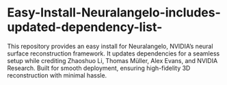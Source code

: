# Easy-Install-Neuralangelo-includes-updated-dependency-list-
This repository provides an easy install for Neuralangelo, NVIDIA’s neural surface reconstruction framework. It updates dependencies for a seamless setup while crediting Zhaoshuo Li, Thomas Müller, Alex Evans, and NVIDIA Research. Built for smooth deployment, ensuring high-fidelity 3D reconstruction with minimal hassle.
